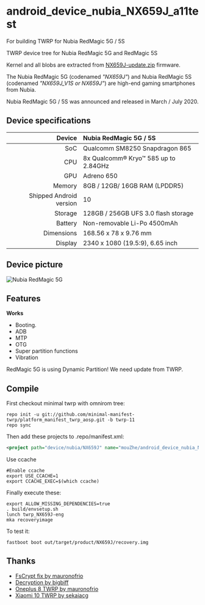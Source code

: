 # android_device_nubia_NX659J_a11test
For building TWRP for Nubia RedMagic 5G / 5S

TWRP device tree for Nubia RedMagic 5G and RedMagic 5S

Kernel and all blobs are extracted from [NX659J-update.zip](http://romdownload.nubia.com/%E7%BA%A2%E9%AD%945G/V9.50/NX659J-update.zip) firmware.

The Nubia RedMagic 5G (codenamed _"NX659J"_) and Nubia RedMagic 5S (codenamed _"NX659J_V1S or NX659J"_) are high-end gaming smartphones from Nubia.

Nubia RedMagic 5G / 5S was announced and released in March / July 2020.

## Device specifications

| Device       | Nubia RedMagic 5G / 5S                      |
| -----------: | :------------------------------------------ |
| SoC          | Qualcomm SM8250 Snapdragon 865              |
| CPU          | 8x Qualcomm® Kryo™ 585 up to 2.84GHz        |
| GPU          | Adreno 650                                  |
| Memory       | 8GB / 12GB/ 16GB RAM (LPDDR5)               |
| Shipped Android version | 10                               |
| Storage      | 128GB / 256GB UFS 3.0 flash storage         |
| Battery      | Non-removable Li-Po 4500mAh                 |
| Dimensions   | 168.56 x 78 x 9.76 mm                       |
| Display      | 2340 x 1080 (19.5:9), 6.65 inch             |

## Device picture

![Nubia RedMagic 5G](https://ui.nubia.cn/upload/image/5e66e39ab9ea42.jpg)

## Features

**Works**

- Booting.
- ADB
- MTP
- OTG
- Super partition functions
- Vibration

RedMagic 5G is using Dynamic Partition! We need update from TWRP.

## Compile

First checkout minimal twrp with omnirom tree:

```
repo init -u git://github.com/minimal-manifest-twrp/platform_manifest_twrp_aosp.git -b twrp-11
repo sync
```

Then add these projects to .repo/manifest.xml:

```xml
<project path="device/nubia/NX659J" name="mouZhe/android_device_nubia_NX659J_a11test" remote="github" revision="main" />
```

Use ccache
```
#Enable ccache
export USE_CCACHE=1
export CCACHE_EXEC=$(which ccache)
```

Finally execute these:

```
export ALLOW_MISSING_DEPENDENCIES=true
. build/envsetup.sh
lunch twrp_NX659J-eng
mka recoveryimage
```

To test it:

```
fastboot boot out/target/product/NX659J/recovery.img
```

## Thanks
- [FsCrypt fix by mauronofrio](https://github.com/mauronofrio/android_bootable_recovery)
- [Decryption by bigbiff](https://github.com/bigbiff/android_bootable_recovery)
- [Oneplus 8 TWRP by mauronofrio](https://github.com/mauronofrio/android_device_oneplus_instantnoodle_TWRP)
- [Xiaomi 10 TWRP by sekaiacg](https://github.com/sekaiacg/android_device_xiaomi_umi_TWRP)
